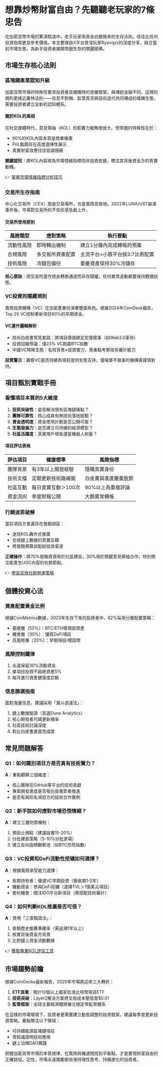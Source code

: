 # 想靠炒幣財富自由？先聽聽老玩家的7條忠告

在加密貨幣市場的驚濤駭浪中，老手玩家用真金白銀換來的生存法則，往往比任何投資指南更具參考價值。本文整理自X平台資深玩家Ryanqyz的深度分享，結合當前市場生態，為新手投資者揭開幣圈生存的關鍵密碼。

## 市場生存核心法則

### 區塊鏈產業認知升級
加密貨幣市場的特殊性要求投資者具備獨特的思維框架。與傳統金融不同，這裡的規則更接近叢林法則——信息不對稱、監管真空與技術迭代共同構成的複雜生態，需要投資者建立全新的認知體系。

#### 關於KOL的真相
在社交媒體時代，意見領袖（KOL）的影響力被無限放大。但幣圈的特殊性在於：
- 90%的KOL內容本質是商業推廣
- PnL截圖存在高度選擇性展示
- 真實財富效應往往低調隱蔽

**關鍵認知**：將KOL內容視為市場情緒指標而非投資依據，關注其背後資金方的真實動機。

👉 [掌握市場情緒指標分析技巧](https://bit.ly/okx_welcome)

### 交易所生存指南
中心化交易所（CEX）既是交易場所，也是風險高發地。2022年LUNA/UST崩潰事件後，市場對交易所的不信任感急劇上升。

#### 交易所使用原則
| 風險類型 | 應對策略 | 執行要點 |
|---------|---------|---------|
| 流動性風險 | 即時轉出機制 | 建立1分鐘內完成轉帳的預案 |
| 合規風險 | 多交易所資產配置 | 主流平台+小眾平台按3:7比例配置 |
| 技術風險 | 冷錢包備份 | 重要資產保持30%冷儲存 |

**核心要訣**：把交易所當作資金轉換通道而非存錢罐，任何異常波動都要保持戰備狀態。

### VC投資的隱藏規則
風險投資機構（VC）在加密產業扮演著雙面角色。根據2024年CoinDesk報告，Top 20 VC控制著新項目60%的早期資金。

#### VC運作邏輯解析
- 技術白皮書常見套路：將項目價值綁定宏偉敘事（如Web3.0革命）
- 投資回報悖論：僅23% VC跑贏BTC指數
- 中國VC特殊生態：名校背景≠投資實力，需重點考察技術審計能力

**投資警示**：觀察VC是否持續為項目提供生態支持，僅喊單不做事的機構需謹慎對待。

## 項目甄別實戰手冊

### 看懂項目本質的5大維度
1. **技術突破性**：是否解決現有區塊鏈痛點？
2. **團隊可靠性**：核心成員有無技術落地經驗？
3. **資金透明度**：資金使用計劃是否公開可查？
4. **生態發展力**：是否建立可持續的經濟模型？
5. **社區活躍度**：真實用戶增長還是機器人刷量？

#### 項目評估表格
| 評估項目 | 健康標準 | 風險指標 |
|---------|---------|---------|
| 團隊背景 | 有3年以上開發經驗 | 隱瞞真實身份 |
| 技術文檔 | 定期更新技術路線圖 | 白皮書與進度嚴重脫節 |
| 社區互動 | 每日真實互動＞100次 | 90%以上為重複評論 |
| 資金流向 | 季度財報公開 | 大額異常轉帳 |

### 行銷迷思破解
當前項目方普遍存在營銷誤區：
- 迷信KOL轟炸式推廣
- 忽視鏈上數據的真實反饋
- 將營銷預算誤配給低效渠道

**正確操作**：將70%營銷資源用於社區建設，30%用於關鍵意見領袖合作，特別關注能產生UGC內容的社群節點。

👉 [學習高效社群營運策略](https://bit.ly/okx_welcome)

## 個體投資心法

### 資產配置黃金比例
根據CoinMetrics數據，2023年生存下來的投資者中，82%採用分層配置策略：
- 基礎層（50%）：BTC/ETH等頭部資產
- 機會層（30%）：優質DeFi項目
- 高風險層（20%）：早期項目/模因幣

### 風險控制鐵律
1. 永遠保留30%流動資金
2. 單項目投資不超總資產5%
3. 每月進行資產健康度診斷

### 信息篩選指南
面對海量信息，建議採用「漏斗過濾法」：
1. 鏈上數據驗證（首選Dune Analytics）
2. 核心開發者代碼更新頻率
3. 社區技術討論深度
4. 對比白皮書進度完成度

## 常見問題解答

### Q1：如何識別項目方是否真有技術實力？
**A**：重點觀察三個維度：
- 核心團隊在GitHub等平台的技術貢獻
- 專案開發進度是否按白皮書節奏推進
- 是否有與知名項目方的技術合作實例

### Q2：新手該如何應對市場恐慌情緒？
**A**：建立三層防禦機制：
1. 預設止損點（建議設置15-20%）
2. 分批建倉策略（5-10%分批進場）
3. 建立反向指標觀察池（如BTC恐慌指數）

### Q3：VC投資和DeFi流動性挖礦如何選擇？
**A**：根據風險承受能力選擇：
- 長期持有者：優選VC早期投資（鎖倉期1-2年）
- 機動資金：參與DeFi挖礦（選擇TVL＞1億美元項目）
- 套利機會：關注IDO平台新項目（需搭配技術審計）

### Q4：如何判斷KOL推廣是否可信？
**A**：使用「三查驗證法」：
1. 查驗歷史推薦準確率（需追溯1年以上）
2. 核實背後資金方背景
3. 比對鏈上資金流動數據

👉 [獲取專業KOL評估工具](https://bit.ly/okx_welcome)

## 市場趨勢前瞻

根據CoinGecko最新報告，2025年市場將迎來三大轉折：
1. **ETF浪潮**：預計10個以上國家批准比特幣現貨ETF
2. **技術突破**：Layer2解決方案將交易成本壓低至$0.01
3. **監管框架**：全球主要經濟體將確立穩定幣監管體系

在這樣的市場環境下，投資者更需要建立動態調整的投資框架。建議每季度更新投資策略，重點關注以下領域：
- 可持續能源區塊鏈項目
- 零知識證明技術應用
- 鏈上治理DAO實踐

把握加密貨幣市場的本質規律，在風險與機遇間找到平衡點，才是實現財富自由的正確路徑。記住，市場永遠獎勵那些保持理性思考、持續進化的投資者。